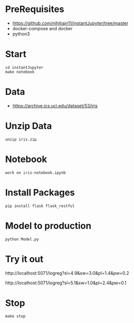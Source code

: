 # PreRequisites
* https://github.com/nihitjain11/instantJupyter/tree/master
* docker-compose and docker
* python3

# Start
```
cd instantJupyter
make notebook
```

# Data

* https://archive.ics.uci.edu/dataset/53/iris

# Unzip Data
```
unzip iris.zip
```

# Notebook
```
work on iris-notebook.ipynb
```

# Install Packages
```
pip install flask flask_restful
```

# Model to production
```
python Model.py
```

# Try it out

http://localhost:5071/logreg?sl=4.9&sw=3.0&pl=1.4&pw=0.2

http://localhost:5071/logreg?sl=5.1&sw=1.0&pl=2.4&pw=0.1

# Stop
```
make stop
```

